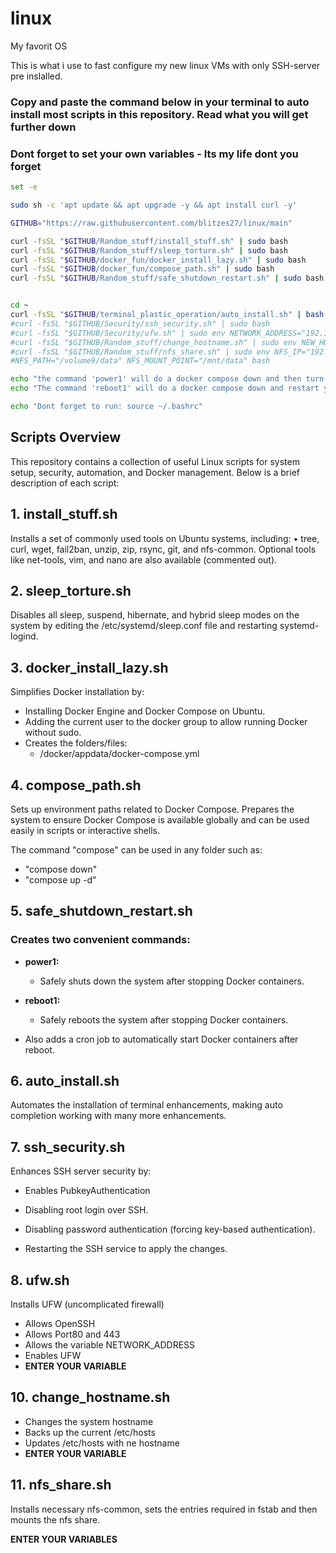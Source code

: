 # linux #
My favorit OS

This is what i use to fast configure my new linux VMs with only SSH-server pre inslalled.


### Copy and paste the command below in your terminal to auto install most scripts in this repository. Read what you will get further down ###

### Dont forget to set your own variables - Its my life dont you forget ###

```bash
set -e

sudo sh -c 'apt update && apt upgrade -y && apt install curl -y'

GITHUB="https://raw.githubusercontent.com/blitzes27/linux/main"

curl -fsSL "$GITHUB/Random_stuff/install_stuff.sh" | sudo bash
curl -fsSL "$GITHUB/Random_stuff/sleep_torture.sh" | sudo bash
curl -fsSL "$GITHUB/docker_fun/docker_install_lazy.sh" | sudo bash
curl -fsSL "$GITHUB/docker_fun/compose_path.sh" | sudo bash
curl -fsSL "$GITHUB/Random_stuff/safe_shutdown_restart.sh" | sudo bash


cd ~
curl -fsSL "$GITHUB/terminal_plastic_operation/auto_install.sh" | bash
#curl -fsSL "$GITHUB/Security/ssh_security.sh" | sudo bash
#curl -fsSL "$GITHUB/Security/ufw.sh" | sudo env NETWORK_ADDRESS="192.168.0.0/24" bash
#curl -fsSL "$GITHUB/Random_stuff/change_hostname.sh" | sudo env NEW_HOSTNAME="FROG" bash
#curl -fsSL "$GITHUB/Random_stuff/nfs_share.sh" | sudo env NFS_IP="192.168.0.0" \
#NFS_PATH="/volume9/data" NFS_MOUNT_POINT="/mnt/data" bash

echo "the command 'power1' will do a docker compose down and then turn off the OS"
echo "The command 'reboot1' will do a docker compose down and restart your OS"

echo "Dont forget to run: source ~/.bashrc"
```



## Scripts Overview ##

This repository contains a collection of useful Linux scripts for system setup, security, automation, and Docker management. Below is a brief description of each script:



## 1. install_stuff.sh ##

Installs a set of commonly used tools on Ubuntu systems, including:
	•	tree, curl, wget, fail2ban, unzip, zip, rsync, git, and nfs-common.
Optional tools like net-tools, vim, and nano are also available (commented out).



## 2. sleep_torture.sh ##

Disables all sleep, suspend, hibernate, and hybrid sleep modes on the system by editing the /etc/systemd/sleep.conf file and restarting systemd-logind.



## 3. docker_install_lazy.sh ## 

Simplifies Docker installation by:
* Installing Docker Engine and Docker Compose on Ubuntu.
* Adding the current user to the docker group to allow running Docker without sudo.
* Creates the folders/files: 
    - /docker/appdata/docker-compose.yml



## 4. compose_path.sh

Sets up environment paths related to Docker Compose. Prepares the system to ensure Docker Compose is available globally and can be used easily in scripts or interactive shells.

The command "compose" can be used in any folder such as:
* "compose down"
* "compose up -d"


## 5. safe_shutdown_restart.sh ##

### Creates two convenient commands: ###

* **power1:** 
    - Safely shuts down the system after stopping Docker containers.

* **reboot1:** 
    - Safely reboots the system after stopping Docker containers.

* Also adds a cron job to automatically start Docker containers after reboot.


## 6. auto_install.sh ##

Automates the installation of terminal enhancements, making auto completion working with many more enhancements.

## 7. ssh_security.sh ##

Enhances SSH server security by:

* Enables PubkeyAuthentication

* Disabling root login over SSH.
	
* Disabling password authentication (forcing key-based        authentication).
	
* Restarting the SSH service to apply the changes.

## 8. ufw.sh ##
Installs UFW (uncomplicated firewall)
* Allows OpenSSH
* Allows Port80 and 443
* Allows the variable NETWORK_ADDRESS
* Enables UFW
* **ENTER YOUR VARIABLE**

## 10. change_hostname.sh ##
* Changes the system hostname
* Backs up the current /etc/hosts
* Updates /etc/hosts with ne hostname
* **ENTER YOUR VARIABLE**

## 11. nfs_share.sh ##

Installs necessary nfs-common, sets the entries required in fstab and then mounts the nfs share. 

**ENTER YOUR VARIABLES**